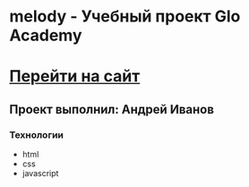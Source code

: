 # melody - Учебный проект Glo Academy

# [Перейти на сайт](https://mindr17.github.io/melody/)

## Проект выполнил: Андрей Иванов

### Технологии
- html
- css
- javascript